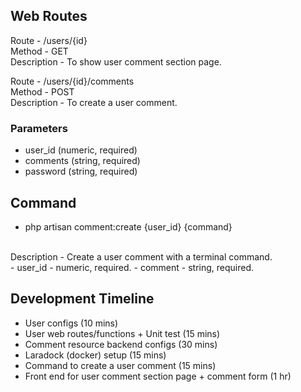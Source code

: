 ## Web Routes

Route - /users/{id} <br>
Method - GET <br>
Description - To show user comment section page.

Route - /users/{id}/comments <br>
Method - POST <br>
Description - To create a user comment.
### Parameters
- user_id (numeric, required)
- comments (string, required)
- password (string, required)


## Command
- php artisan comment:create {user_id} {command}
<br>
Description - Create a user comment with a terminal command.
<br>
- user_id - numeric, required.
- comment - string, required.

## Development Timeline
- User configs (10 mins)
- User web routes/functions + Unit test (15 mins)
- Comment resource backend configs (30 mins)
- Laradock (docker) setup (15 mins) 
- Command to create a user comment (15 mins)
- Front end for user comment section page + comment form (1 hr)

